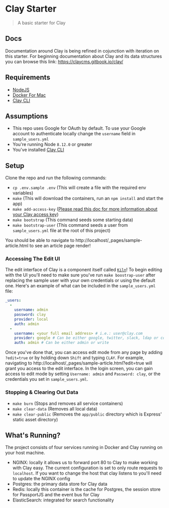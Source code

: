 # Clay Starter

> A basic starter for Clay

## Docs
Documentation around Clay is being refined in cojunction with iteration on this starter. For beginning documentation about Clay and its data structures you can browse this link: https://claycms.gitbook.io/clay/

## Requirements

- [NodeJS](https://github.com/creationix/nvm)
- [Docker For Mac](https://hub.docker.com/editions/community/docker-ce-desktop-mac)
- [Clay CLI](https://github.com/clay/claycli)

## Assumptions

- This repo uses Google for OAuth by default. To use your Google account to authenticate locally change the `username` field in `sample_users.yml`
- You're running Node `8.12.0` or greater
- You've installed [Clay CLI](https://github.com/clay/claycli)

## Setup

Clone the repo and run the following commands:

- `cp .env.sample .env` (This will create a file with the required env variables)
- `make` (This will download the containers, run an `npm install` and start the app)
- `make add-access-key` ([Please read this doc for more information about your Clay access key](docs/clay-access-key.md))
- `make bootstrap` (This command seeds some starting data)
- `make bootstrap-user` (This command seeds a user from `sample_users.yml` file at the root of this project)

You should be able to navigate to http://localhost/_pages/sample-article.html to see an article page render!

### Accessing The Edit UI

The edit interface of Clay is a component itself called [`Kiln`](https://github.com/clay/clay-kiln)! To begin editing with the UI you'll need to make sure you've run `make boostrap-user` after replacing the sample user with your own credentials or using the default one. Here's an example of what can be included in the `sample_users.yml` file:

```yml
_users:
  -
    username: admin
    password: clay
    provider: local
    auth: admin
  -
    username: <your full email address> # i.e.: user@clay.com
    provider: google # Can be either google, twitter, slack, ldap or cognito
    auth: admin # Can be either admin or write
```

Once you've done that, you can access edit mode from any page by adding `?edit=true` or by holding down `Shift` and typing `CLAY`. For example, navigating to http://localhost/_pages/sample-article.html?edit=true will grant you access to the edit interface. In the login screen, you can gain access to edit mode by setting `Username: admin` and `Password: clay`, or the credentials you set in `sample_users.yml`.

### Stopping & Clearing Out Data

- `make burn` (Stops and removes all service containers)
- `make clear-data` (Removes all local data)
- `make clear-public` (Removes the `app/public` directory which is Express' static asset directory)

## What's Running?

The project consists of four services running in Docker and Clay running on your host machine.

- NGINX: locally it allows us to forward port 80 to Clay to make working with Clay easy. The current configuration is set to only route requests to `localhost`. If you want to change the host that clay listens to you'll need to update the NGINX config
- Postgres: the primary data store for Clay data
- Redis: locally this container is the cache for Postgres, the session store for PassportJS and the event bus for Clay
- ElasticSearch: integrated for search functionality
